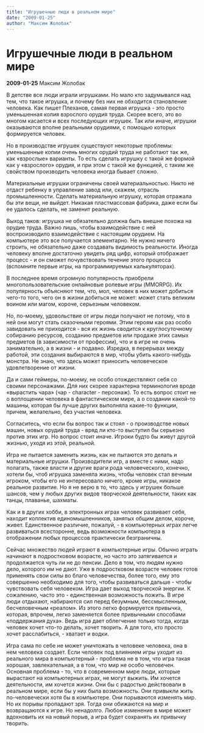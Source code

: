 ```yaml
---
title: "Игрушечные люди в реальном мире"
date: "2009-01-25"
author: "Максим Жолобак"
---
```


# Игрушечные люди в реальном мире

**2009-01-25** Максим Жолобак

В детстве все люди играли игрушками. Но мало кто задумывался над тем, что такое игрушка, и почему без них не обходится становление человека. Как пишет Плеханов, самая первая игрушка - это просто уменьшенная копия взрослого орудия труда. Скорее всего, это во многом касается и всех последующих игрушек. Так или иначе, игрушки оказываются вполне реальными орудиями, с помощью которых формируется человек.

Но в производстве игрушек существуют некоторые проблемы: уменьшенные копии очень многих орудий труда не работают так же, как «взрослые» варианты. То есть сделать игрушку с такой же формой как у «взрослого» орудия, и при этом с такой же функцией, с таким же свойством производить человека иногда бывает сложно.

Материальные игрушки ограничены своей материальностью. Никто не отдаст ребенку в управление завод или, скажем, отрасль промышленности. Сделать материальную игрушку, которая отражала бы эти вещи, не выйдет. Никакая пластмассовая фабрика, даже если бы ее удалось сделать, не заменит реальную.

Выход таков: игрушка не обязательно должна быть внешне похожа на орудие труда. Важно лишь, чтобы взаимодействие с ней воспроизводило взаимодействие с настоящим орудием. На компьютере это все получается элементарно. Не нужно ничего строить, не обязательно даже создавать видимость реальности. Иногда человеку вполне достаточно увидеть ряд цифр, который отображает процесс - и он сможет почувствовать течение этого процесса (вспомните первые игры, на программируемых калькуляторах).

В последнее время огромную популярность приобрели многопользовательские онлайновые ролевые игры (MMORPG). Их популярность объясняют тем, что, мол, человек в них может добиться чего-то того, чего он в жизни добиться не может: может стать великим воином или магом, короче, серьезным человеком.

Но, по-моему, удовольствие от игры люди получают не потому, что в ней они могут стать сказочными героями. Этим героям как раз особо завидовать не приходится - вся их жизнь сводится к круглосуточному собиранию ресурсов, созданию предметов или продаже этих самых предметов (в зависимости от профессии), что и в игре не очень занимательно, а в жизни - и подавно. Изредка, в перерывах между работой, эти создания выбираются в мир, чтобы убить какого-нибудь монстра. Не знаю, что здесь может приносить человеческое удовлетворение от жизни.

Да и сами геймеры, по-моему, не особо отождествляют себя со своими персонажами. Для них скорее характерна терминология вроде «вырастить чара» (чар - character - персонаж). То есть вопрос стоит не о воплощении человека в фантастическом мире, а о создании какой-то машины, которая бы лучше других выполняла какие-то функции, причем, желательно, без участия человека.

Согласитесь, что если бы вопрос так и стоял - о производстве новых машин, новых орудий труда - вряд ли кто-то выступил бы серьезно против этих игр. Но вопрос стоит иначе. Игроки будто бы живут другой жизнью, уходя из этой, реальной.

Игра не пытается заменить жизнь, как не пытаются это делать и материальные игрушки. Производители игр, а вместе с ними, надо полагать, также власти и другие враги рода человеческого, конечно, хотели бы, чтоб игрушка заменяла жизнь, чтобы человек стал вечным игроком, чтобы его не интересовало ничего, кроме игры, никакое реальное развитие. Но я не верю в то, что здесь у игрушек больше шансов, чем у любых других видов творческой деятельности, таких как танцы, плаванье, шахматы.

Как и в других хобби, в электронных играх человек развивает себя, находит коллектив единомышленников, занятых общим делом, короче, живет. Единственное различие, пожалуй, - в компьютерных играх легче развиваться всесторонне, ведь возможности компьютера в отображении любых процессов практически безграничны.

Сейчас множество людей играют в компьютерные игры. Обычно играть начинают в подростковом возрасте, но часто это затягивается и продолжается чуть ли не до пенсии. Дело в том, что людям нужно дело, которого им не дают. Уже в подростковом возрасте человек готов применять свои силы во благо человечества, более того, ему это совершенно необходимо для того, чтобы развиваться дальше - чтобы чувствовать себя человеком. Игра дает выход творческой энергии. К сожалению, часто это - единственная возможность пожить. В игре люди отдыхают, набираются сил перед безумным, бессмысленным, бесчеловечным «реалом». Из этого легко формируется привычка, которая, впрочем, легко заменяется более привычными способами «поддержания духа». Ведь игра дает облегчение только тогда, когда человек хочет что-то делать, хочет творить. А для того, кто просто хочет расслабиться, - хватает и водки.

Игра сама по себе не может уничтожать в человеке человека, она в нем человека создает. Если человек под влиянием игры уходит из реального мира в компьютерный - проблема не в том, что игра такая хорошая, завлекательная, а в том, что мир не особо человечен. Основная проблема - то, что в современном мире люди, которые вырастают на компьютерных играх, не могут выжить. Им хочется деятельности, им хочется жизни. Они бы с радостью действовали в реальном мире, если бы у них была возможность. Они привыкли жить по-человечески хотя бы в компьютере. Они порываются изменять мир. Но  их порывы пропадают зря. Тогда они обижаются на мир и возвращаются к игре. Но ненадолго. Любое изменение в мире может вдохновить их на новый порыв, а игра будет сохранять их привычку творить.